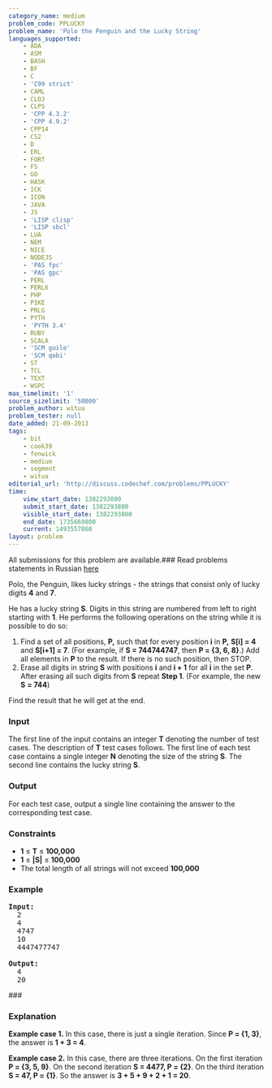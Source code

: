 ```yaml
---
category_name: medium
problem_code: PPLUCKY
problem_name: 'Polo the Penguin and the Lucky String'
languages_supported:
    - ADA
    - ASM
    - BASH
    - BF
    - C
    - 'C99 strict'
    - CAML
    - CLOJ
    - CLPS
    - 'CPP 4.3.2'
    - 'CPP 4.9.2'
    - CPP14
    - CS2
    - D
    - ERL
    - FORT
    - FS
    - GO
    - HASK
    - ICK
    - ICON
    - JAVA
    - JS
    - 'LISP clisp'
    - 'LISP sbcl'
    - LUA
    - NEM
    - NICE
    - NODEJS
    - 'PAS fpc'
    - 'PAS gpc'
    - PERL
    - PERL6
    - PHP
    - PIKE
    - PRLG
    - PYTH
    - 'PYTH 3.4'
    - RUBY
    - SCALA
    - 'SCM guile'
    - 'SCM qobi'
    - ST
    - TCL
    - TEXT
    - WSPC
max_timelimit: '1'
source_sizelimit: '50000'
problem_author: witua
problem_tester: null
date_added: 21-09-2013
tags:
    - bit
    - cook39
    - fenwick
    - medium
    - segment
    - witua
editorial_url: 'http://discuss.codechef.com/problems/PPLUCKY'
time:
    view_start_date: 1382293800
    submit_start_date: 1382293800
    visible_start_date: 1382293800
    end_date: 1735669800
    current: 1493557860
layout: problem
---
```

All submissions for this problem are available.###  Read problems statements in Russian [here](http://www.codechef.com/download/translated/COOK39/russian/PPLUCKY.pdf)

Polo, the Penguin, likes lucky strings - the strings that consist only of lucky digits **4** and **7**.

He has a lucky string **S**. Digits in this string are numbered from left to right starting with **1**. He performs the following operations on the string while it is possible to do so:

1. Find a set of all positions, **P,** such that for every position **i** in **P,** **S\[i\] = 4** and **S\[i+1\] = 7**. (For example, if **S = 744744747**, then **P = {3, 6, 8}**.) Add all elements in **P** to the result. If there is no such position, then STOP.
2. Erase all digits in string **S** with positions **i** and **i + 1** for all **i** in the set **P**. After erasing all such digits from **S** repeat **Step 1**. (For example, the new **S** **= 744**)

Find the result that he will get at the end.

### Input

 The first line of the input contains an integer **T** denoting the number of test cases. The description of **T** test cases follows. The first line of each test case contains a single integer **N** denoting the size of the string **S**. The second line contains the lucky string **S**.

### Output

For each test case, output a single line containing the answer to the corresponding test case.

### Constraints

- **1** ≤ **T** ≤ **100,000**
- **1** ≤ **|S|** ≤ **100,000**
- The total length of all strings will not exceed **100,000**

### Example

<pre><b>Input:</b>
  2
  4
  4747
  10
  4447477747
  
<b>Output:</b>
  4
  20
</pre>###  

### Explanation

**Example case 1.** In this case, there is just a single iteration. Since **P = {1, 3}**, the answer is **1 + 3 = 4**.

**Example case 2.** In this case, there are three iterations. On the first iteration **P = {3, 5, 9}**. On the second iteration **S = 4477, P = {2}**. On the third iteration **S = 47, P = {1}**. So the answer is **3 + 5 + 9 + 2 + 1 = 20**.
